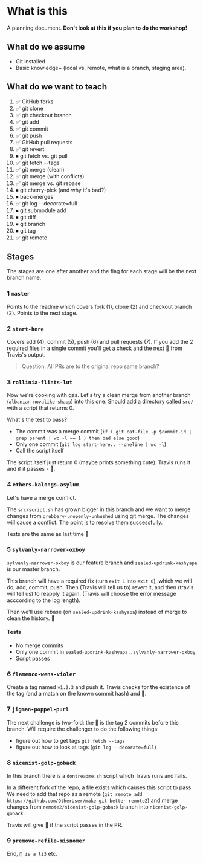 # What is this

A planning document. **Don't look at this if you plan to do the workshop!**   

## What do we assume

* Git installed
* Basic knowledge+ (local vs. remote, what is a branch, staging area).

## What do we want to teach

1. ✅ GitHub forks
1. ✅ git clone
1. ✅ git checkout branch
1. ✅ git add
1. ✅ git commit
1. ✅ git push
1. ✅ GitHub pull requests
1. ✅ git revert
1. ⏹ git fetch vs. git pull
1. ✅ git fetch --tags
1. ✅ git merge (clean)
1. ✅ git merge (with conflicts)
1. ✅ git merge vs. git rebase
1. ⏹ git cherry-pick (and why it's bad?)
1. ⏹ back-merges
1. ✅ git log --decorate=full
1. ⏹ git submodule add
1. ⏹ git diff
1. ⏹ git branch
1. ⏹ git tag
1. ✅ git remote

## Stages

The stages are one after another and the flag for each stage will be the next branch name.

### 1 `master`

Points to the readme which covers fork (1), clone (2) and checkout branch (2). Points to the next stage.

### 2 `start-here`

Covers add (4), commit (5), push (6) and pull requests (7). If you add the 2 required files in a single commit you'll get a check and the next 🚩 from Travis's output.

> Question: All PRs are to the original repo same branch? 

### 3 `rollinia-flints-lut`

Now we're cooking with gas. Let's try a clean merge from another branch (`albanian-novalike-shaup`) into this one. Should add a directory called `src/` with a script that returns 0.

What's the test to pass?

* The commit was a merge commit (`if ( git cat-file -p $commit-id | grep parent | wc -l == 1 ) then bad else good`)
* Only one commit (`git log start-here.. --oneline | wc -l`)
* Call the script itself

The script itself just return 0 (maybe prints something cute). Travis runs it and if it passes - 🚩.

### 4 `ethers-kalongs-asylum`

Let's have a merge conflict.

The `src/script.sh` has grown bigger in this branch and we want to merge changes from `grubbery-unopenly-unhushed` using git merge. The changes will cause a conflict. The point is to resolve them successfully.

Tests are the same as last time 🚩

### 5 `sylvanly-narrower-oxboy`

`sylvanly-narrower-oxboy` is our feature branch and `sealed-updrink-kashyapa` is our master branch.

This branch will have a required fix (turn `exit 1` into `exit 0`), which we will do,  add, commit, push. Then (Travis will tell us to) revert it, and then (travis will tell us) to reapply it again. (Travis will choose the error message acccording to the log length).

Then we'll use rebase (on `sealed-updrink-kashyapa`) instead of merge to clean the history. 🚩

#### Tests

* No merge commits
* Only one commit in `sealed-updrink-kashyapa..sylvanly-narrower-oxboy`
* Script passes

### 6 `flamenco-wens-violer`

Create a tag named `v1.2.3` and push it. Travis checks for the existence of the tag (and a match on the known commit hash) and 🚩.

### 7 `jigman-poppel-purl`

The next challenge is two-fold: the 🚩 is the tag 2 commits before this branch. Will require the challenger to do the following things:

* figure out how to get tags `git fetch --tags`
* figure out how to look at tags (`git log --decorate=full`)

### 8 `nicenist-golp-goback`

In this branch there is a `dontreadme.sh` script which Travis runs and fails.

In a different fork of the repo, a file exists which causes this script to pass. We need to add that repo as a remote (`git remote add https://github.com/OtherUser/make-git-better remote2`) and merge changes from `remote2/nicenist-golp-goback` branch into `nicenist-golp-goback`.

Travis will give 🚩 if the script passes in the PR.

### 9 `premove-refile-misnomer`

End, `🍰 is a li3` etc.
